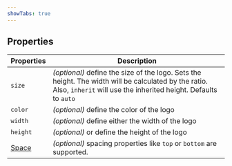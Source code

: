 ```yaml
---
showTabs: true
---
```


## Properties

| Properties                                  | Description                                                                                                                                                             |
| ------------------------------------------- | ----------------------------------------------------------------------------------------------------------------------------------------------------------------------- |
| `size`                                      | _(optional)_ define the size of the logo. Sets the height. The width will be calculated by the ratio. Also, `inherit` will use the inherited height. Defaults to `auto` |
| `color`                                     | _(optional)_ define the color of the logo                                                                                                                               |
| `width`                                     | _(optional)_ define either the width of the logo                                                                                                                        |
| `height`                                    | _(optional)_ or define the height of the logo                                                                                                                           |
| [Space](/uilib/components/space/properties) | _(optional)_ spacing properties like `top` or `bottom` are supported.                                                                                                   |
